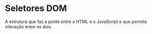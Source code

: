 # Seletores DOM #

A estrutura que faz a ponte entre o HTML e o JavaScript e que permite interação entre os dois.